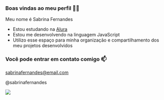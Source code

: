 ### Boas vindas ao meu perfil 💙💙
Meu nome é Sabrina Fernandes

- Estou estudando na  [Alura](https://www.alura.com.br)
- Estou me desenvolvendo na linguagem JavaScript
- Utilizo esse espaço para minha organização e compartilhamento dos meu projetos desenvolvidos

### Você pode entrar em contato comigo 📫
sabrinafernandes@email.com

@sabrinafernandes

![](https://tenor.com/pt-BR/view/aww-gif-16453072321372676959)


